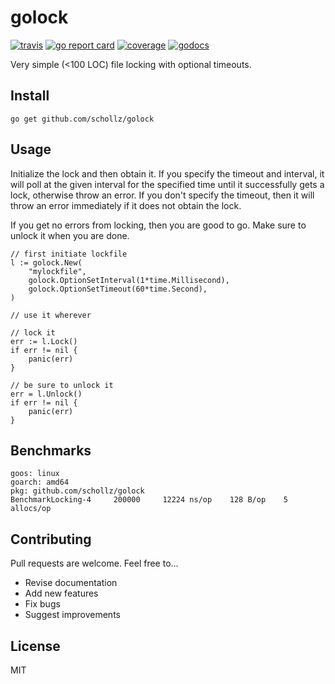 # golock

[![travis](https://travis-ci.org/schollz/golock.svg?branch=master)](https://travis-ci.org/schollz/golock) 
[![go report card](https://goreportcard.com/badge/github.com/schollz/golock)](https://goreportcard.com/report/github.com/schollz/golock) 
[![coverage](https://img.shields.io/badge/coverage-100%25-brightgreen.svg)](https://gocover.io/github.com/schollz/golock)
[![godocs](https://godoc.org/github.com/schollz/golock?status.svg)](https://godoc.org/github.com/schollz/golock) 

Very simple (<100 LOC) file locking with optional timeouts. 


## Install

```
go get github.com/schollz/golock
```

## Usage 

Initialize the lock and then obtain it. If you specify the timeout and interval, it will poll at the given interval for the specified time until it successfully gets a lock, otherwise throw an error. If you don't specify the timeout, then it will throw an error immediately if it does not obtain the lock.

If you get no errors from locking, then you are good to go. Make sure to unlock it when you are done.

```golang
// first initiate lockfile
l := golock.New(
    "mylockfile", 
    golock.OptionSetInterval(1*time.Millisecond), 
    golock.OptionSetTimeout(60*time.Second),
)

// use it wherever

// lock it
err := l.Lock()
if err != nil {
    panic(err)
}

// be sure to unlock it
err = l.Unlock()
if err != nil {
    panic(err)
}
```

## Benchmarks

```
goos: linux
goarch: amd64
pkg: github.com/schollz/golock
BenchmarkLocking-4     200000     12224 ns/op    128 B/op    5 allocs/op
```

## Contributing

Pull requests are welcome. Feel free to...

- Revise documentation
- Add new features
- Fix bugs
- Suggest improvements

## License

MIT